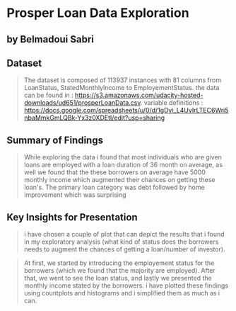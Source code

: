 #  Prosper Loan Data Exploration
## by Belmadoui Sabri


## Dataset

> The dataset is composed of 113937 instances with 81 columns from LoanStatus, StatedMonthlyIncome to EmployementStatus.
the data can be found in :  https://s3.amazonaws.com/udacity-hosted-downloads/ud651/prosperLoanData.csv.
variable definitions : https://docs.google.com/spreadsheets/u/0/d/1gDyi_L4UvIrLTEC6Wri5nbaMmkGmLQBk-Yx3z0XDEtI/edit?usp=sharing


## Summary of Findings

> While exploring the data i found that most individuals who are given loans are employed with a loan duration of 36 month on average, as well we found that the these borrowers on average have 5000 monthly income which augmented their chances on getting these loan's.
The primary loan category was debt followed by home improvement which was surprising 


## Key Insights for Presentation

> i have chosen a couple of plot that can depict the results that i found in my exploratory analysis (what kind of status does the borrowers needs to augment the chances of getting a loan/number of investor).

> At first, we started by introducing the employement status for the borrowers (which we found that the majority are employed). After that, we went to see the loan status, and lastly we presented the monthly income stated by the borrowers. i have plotted these findings using countplots and histograms and i simplified them as much as i can.